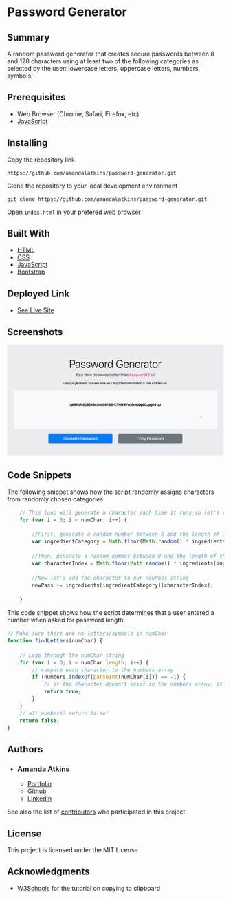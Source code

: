 # Password Generator

## Summary

A random password generator that creates secure passwords between 8 and 128 characters using at least two of the following categories as selected by the user: lowercase letters, uppercase letters, numbers, symbols.

## Prerequisites

- Web Browser (Chrome, Safari, Firefox, etc)
- [JavaScript](https://enablejavascript.co/)

## Installing

Copy the repository link.

```
https://github.com/amandalatkins/password-generator.git
```

Clone the repository to your local development environment

```
git clone https://github.com/amandalatkins/password-generator.git
```

Open ``index.html`` in your prefered web browser

## Built With

* [HTML](https://developer.mozilla.org/en-US/docs/Web/HTML)
* [CSS](https://developer.mozilla.org/en-US/docs/Web/CSS)
* [JavaScript](https://developer.mozilla.org/en-US/docs/Web/JavaScript)
* [Bootstrap](https://getbootstrap.com)

## Deployed Link

* [See Live Site](https://amandalatkins.github.io/password-generator)

## Screenshots

![Mobile View -- index.html](/assets/screenshot.jpg)

## Code Snippets

The following snippet shows how the script randomly assigns characters from randomly chosen categories:

```javascript
    // This loop will generate a character each time it runs so let's run it numChar times
    for (var i = 0; i < numChar; i++) {

        //First, generate a random number between 0 and the length of ingredients in order to select a random ingredient category
        var ingredientCategory = Math.floor(Math.random() * ingredients.length);

        //Then, generate a random number between 0 and the length of the specific ingredient category to select a random character from that category
        var characterIndex = Math.floor(Math.random() * ingredients[ingredientCategory].length);

        //Now let's add the character to our newPass string
        newPass += ingredients[ingredientCategory][characterIndex];

    }
```

This code snippet shows how the script determines that a user entered a number when asked for password length:

```javascript
// Make sure there are no letters/symbols in numChar
function findLetters(numChar) {
    
    // Loop through the numChar string
    for (var i = 0; i < numChar.length; i++) {
        // compare each character to the numbers array
        if (numbers.indexOf(parseInt(numChar[i])) == -1) {
            // if the character doesn't exist in the numbers array, it is not a number so return true
            return true;
        }
    }
    // all numbers? return false!
    return false;
}
```

## Authors

* ### Amanda Atkins
    - [Portfolio](https://digitalrainstorm.com)
    - [Github](https://github.com/amandalatkins)
    - [LinkedIn](https://www.linkedin.com/in/amandalatkins)

See also the list of [contributors](https://github.com/amandalatkins/password-generator/contributors) who participated in this project.

## License

This project is licensed under the MIT License 

## Acknowledgments

* [W3Schools](https://www.w3schools.com/howto/howto_js_copy_clipboard.asp) for the tutorial on copying to clipboard